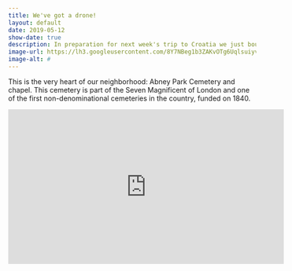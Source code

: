 ```yaml
---
title: We've got a drone!
layout: default
date: 2019-05-12
show-date: true
description: In preparation for next week's trip to Croatia we just bought a DJI Spark.
image-url: https://lh3.googleusercontent.com/8Y7NBeg1b3ZAKvOTg6UqlsuiyvLOMB5E0nATYLcad533B8nUlOJ8yf4s4FSXmg1ro-VEXcoyGYsD2QA_UWQ_z_DKOxMEPzcPv5FH42TZRs4s3ZwroRG7UHvVzXN3PqTL-uWe3XYyBaNli8mCHTNfYDlpHRun20QdQyKaaInJa9X9v81liGaaMTI2Tx4BGiYUQ2M3AiZHQGQjUEQC35USkzDgBNOxeeZ_o4sNz0hfAjE2pkYwgU4xvcpZrL5_5KNBIIXplBh1ukYCUz0zbrIc9OytaV_aEMVZkgqV2nUvhVJVksosXAG4nx2p640kAH59xa9kD2E5d5yfWt8XAV2TU1hIn0m8JMwbNRj1q7zfGy3ybmlx8AyVdqZnnRzPDgPtwc4A7WIuaLQ4OOZXxnMDSJmz_5svykrHnCUaUYUqFnrX8_6PIhdvkvpwIA0UPa-afQYMGrdDpIrpAZmYlWskJ9GdJbz-4TgzuiRFm00K9aukgWkZPaCMDSsf1SP8LbDBYRlWCscSak5MxLUoS0t5KVS-7v5mjB5HviOnd9zVbtOnLvbszwDJB288sr_HIYYD3L3j0xqAXHm1qBkflUaRpZ1d54cTIWihO15KD7Wc_zcxp0faVwXLE1Uw3dAln85Xs7GaPI2czAnPS-f-_u449EQGwUdkd7qSehWFTeuOZg9KpeenTopSJIzpB2lmYS8bZmovqwc8JqYw5xhoOFbzcBNB=s1080-no
image-alt: #
---
```


This is the very heart of our neighborhood: Abney Park Cemetery and chapel. This cemetery is part of the Seven Magnificent of London and one of the first non-denominational cemeteries in the country, funded on 1840.

<iframe width="560" height="315" src="https://www.youtube.com/embed/dv8QGXTE5ZU" frameborder="0" allow="accelerometer; autoplay; encrypted-media; gyroscope; picture-in-picture" allowfullscreen></iframe>

